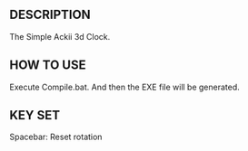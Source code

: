 ## DESCRIPTION
The Simple Ackii 3d Clock.

## HOW TO USE
Execute Compile.bat. And then the EXE file will be generated.

## KEY SET
Spacebar: Reset rotation